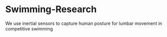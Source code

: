 # Swimming-Research
We use inertial sensors to capture human posture for lumbar movement in competitive swimming 
